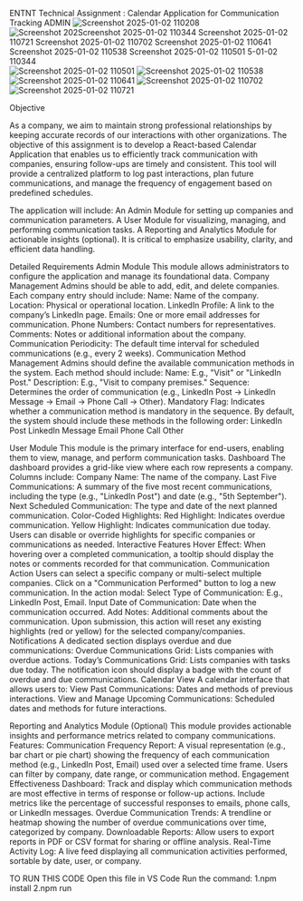 ENTNT Technical Assignment : Calendar Application for Communication Tracking ADMIN ![Screenshot 2025-01-02 110208](https://github.com/user-attachments/assets/2f6bbe1c-5cd7-4605-bdd9-fe85b2789102)
![Screenshot 202![Screenshot 2025-01-02 110344](https://github.com/user-attachments/assets/71b9acc3-20a9-4f4c-a1ae-5d785162ed7f)
![Screenshot 2025-01-02 110721](https://github.com/user-attachments/assets/188a80b2-7af5-43e5-9e5e-ec5a98ec25a3)
![Screenshot 2025-01-02 110702](https://github.com/user-attachments/assets/49dba83d-4a42-4382-a64a-466e7485f331)
![Screenshot 2025-01-02 110641](https://github.com/user-attachments/assets/16d4fc36-0cb0-4fd7-8242-58ab1f9cc6ff)
![Screenshot 2025-01-02 110538](https://github.com/user-attachments/assets/8671f142-ed80-4c6d-a31f-fd13a7a40cde)
![Screenshot 2025-01-02 110501](https://github.com/user-attachments/assets/da688770-ce07-4243-86d3-657b0c9cf0d3)
5-01-02 110344](https://github.com/user-attachments/assets/03b840ee-66c4-4a79-b1d6-181c1efa5de4)
![Screenshot 2025-01-02 110501](https://github.com/user-attachments/assets/ec13d16e-930b-4cb9-ab97-0aa8d8d87eda)
![Screenshot 2025-01-02 110538](https://github.com/user-attachments/assets/26f78c2c-da7e-443a-b4fc-f5072bb23c34)
![Screenshot 2025-01-02 110641](https://github.com/user-attachments/assets/100342f9-2f4b-49ba-a307-81b98dc91650)
![Screenshot 2025-01-02 110702](https://github.com/user-attachments/assets/13c43e53-05a3-447c-bb9e-a0a00d2cfd41)
![Screenshot 2025-01-02 110721](https://github.com/user-attachments/assets/fa5c4809-e09a-415d-b268-5be47402d39c)


Objective

As a company, we aim to maintain strong professional relationships by keeping accurate records of our interactions with other organizations. The objective of this assignment is to develop a React-based Calendar Application that enables us to efficiently track communication with companies, ensuring follow-ups are timely and consistent. This tool will provide a centralized platform to log past interactions, plan future communications, and manage the frequency of engagement based on predefined schedules.

The application will include: An Admin Module for setting up companies and communication parameters. A User Module for visualizing, managing, and performing communication tasks. A Reporting and Analytics Module for actionable insights (optional). It is critical to emphasize usability, clarity, and efficient data handling.

Detailed Requirements Admin Module This module allows administrators to configure the application and manage its foundational data. Company Management Admins should be able to add, edit, and delete companies. Each company entry should include: Name: Name of the company. Location: Physical or operational location. LinkedIn Profile: A link to the company’s LinkedIn page. Emails: One or more email addresses for communication. Phone Numbers: Contact numbers for representatives. Comments: Notes or additional information about the company. Communication Periodicity: The default time interval for scheduled communications (e.g., every 2 weeks). Communication Method Management Admins should define the available communication methods in the system. Each method should include: Name: E.g., "Visit" or "LinkedIn Post." Description: E.g., "Visit to company premises." Sequence: Determines the order of communication (e.g., LinkedIn Post → LinkedIn Message → Email → Phone Call → Other). Mandatory Flag: Indicates whether a communication method is mandatory in the sequence. By default, the system should include these methods in the following order: LinkedIn Post LinkedIn Message Email Phone Call Other

User Module This module is the primary interface for end-users, enabling them to view, manage, and perform communication tasks. Dashboard The dashboard provides a grid-like view where each row represents a company. Columns include: Company Name: The name of the company. Last Five Communications: A summary of the five most recent communications, including the type (e.g., "LinkedIn Post") and date (e.g., "5th September"). Next Scheduled Communication: The type and date of the next planned communication. Color-Coded Highlights: Red Highlight: Indicates overdue communication. Yellow Highlight: Indicates communication due today. Users can disable or override highlights for specific companies or communications as needed. Interactive Features Hover Effect: When hovering over a completed communication, a tooltip should display the notes or comments recorded for that communication. Communication Action Users can select a specific company or multi-select multiple companies. Click on a "Communication Performed" button to log a new communication. In the action modal: Select Type of Communication: E.g., LinkedIn Post, Email. Input Date of Communication: Date when the communication occurred. Add Notes: Additional comments about the communication. Upon submission, this action will reset any existing highlights (red or yellow) for the selected company/companies. Notifications A dedicated section displays overdue and due communications: Overdue Communications Grid: Lists companies with overdue actions. Today’s Communications Grid: Lists companies with tasks due today. The notification icon should display a badge with the count of overdue and due communications. Calendar View A calendar interface that allows users to: View Past Communications: Dates and methods of previous interactions. View and Manage Upcoming Communications: Scheduled dates and methods for future interactions.

Reporting and Analytics Module (Optional) This module provides actionable insights and performance metrics related to company communications. Features: Communication Frequency Report: A visual representation (e.g., bar chart or pie chart) showing the frequency of each communication method (e.g., LinkedIn Post, Email) used over a selected time frame. Users can filter by company, date range, or communication method. Engagement Effectiveness Dashboard: Track and display which communication methods are most effective in terms of response or follow-up actions. Include metrics like the percentage of successful responses to emails, phone calls, or LinkedIn messages. Overdue Communication Trends: A trendline or heatmap showing the number of overdue communications over time, categorized by company. Downloadable Reports: Allow users to export reports in PDF or CSV format for sharing or offline analysis. Real-Time Activity Log: A live feed displaying all communication activities performed, sortable by date, user, or company.

TO RUN THIS CODE Open this file in VS Code Run the command: 1.npm install 2.npm run
